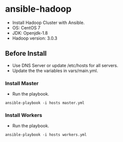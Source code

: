 # ansible-hadoop

- Install Hadoop Cluster with Ansible.
- OS: CentOS 7
- JDK: Openjdk-1.8
- Hadoop version: 3.0.3

## Before Install
- Use DNS Server or update /etc/hosts for all servers.
- Update the the variables in vars/main.yml.

### Install Master
- Run the playbook.

```
ansible-playbook -i hosts master.yml
```

### Install Workers
- Run the playbook.
```
ansible-playbook -i hosts workers.yml

```
